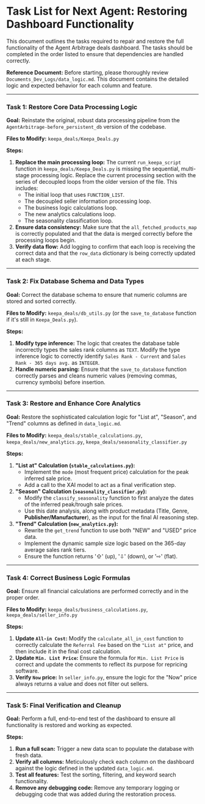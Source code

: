 # Task List for Next Agent: Restoring Dashboard Functionality

This document outlines the tasks required to repair and restore the full functionality of the Agent Arbitrage deals dashboard. The tasks should be completed in the order listed to ensure that dependencies are handled correctly.

**Reference Document:** Before starting, please thoroughly review `Documents_Dev_Logs/data_logic.md`. This document contains the detailed logic and expected behavior for each column and feature.

---

### **Task 1: Restore Core Data Processing Logic**

**Goal:** Reinstate the original, robust data processing pipeline from the `AgentArbitrage-before_persistent_db` version of the codebase.

**Files to Modify:** `keepa_deals/Keepa_Deals.py`

**Steps:**

1.  **Replace the main processing loop:** The current `run_keepa_script` function in `keepa_deals/Keepa_Deals.py` is missing the sequential, multi-stage processing logic. Replace the current processing section with the series of decoupled loops from the older version of the file. This includes:
    *   The initial loop that uses `FUNCTION_LIST`.
    *   The decoupled seller information processing loop.
    *   The business logic calculations loop.
    *   The new analytics calculations loop.
    *   The seasonality classification loop.
2.  **Ensure data consistency:** Make sure that the `all_fetched_products_map` is correctly populated and that the data is merged correctly before the processing loops begin.
3.  **Verify data flow:** Add logging to confirm that each loop is receiving the correct data and that the `row_data` dictionary is being correctly updated at each stage.

---

### **Task 2: Fix Database Schema and Data Types**

**Goal:** Correct the database schema to ensure that numeric columns are stored and sorted correctly.

**Files to Modify:** `keepa_deals/db_utils.py` (or the `save_to_database` function if it's still in `Keepa_Deals.py`).

**Steps:**

1.  **Modify type inference:** The logic that creates the database table incorrectly types the sales rank columns as `TEXT`. Modify the type inference logic to correctly identify `Sales Rank - Current` and `Sales Rank - 365 days avg.` as `INTEGER`.
2.  **Handle numeric parsing:** Ensure that the `save_to_database` function correctly parses and cleans numeric values (removing commas, currency symbols) before insertion.

---

### **Task 3: Restore and Enhance Core Analytics**

**Goal:** Restore the sophisticated calculation logic for "List at", "Season", and "Trend" columns as defined in `data_logic.md`.

**Files to Modify:** `keepa_deals/stable_calculations.py`, `keepa_deals/new_analytics.py`, `keepa_deals/seasonality_classifier.py`

**Steps:**

1.  **"List at" Calculation (`stable_calculations.py`):**
    *   Implement the `mode` (most frequent price) calculation for the peak inferred sale price.
    *   Add a call to the XAI model to act as a final verification step.
2.  **"Season" Calculation (`seasonality_classifier.py`):**
    *   Modify the `classify_seasonality` function to first analyze the dates of the inferred peak/trough sale prices.
    *   Use this date analysis, along with product metadata (Title, Genre, **Publisher/Manufacturer**), as the input for the final AI reasoning step.
3.  **"Trend" Calculation (`new_analytics.py`):**
    *   Rewrite the `get_trend` function to use both "NEW" and "USED" price data.
    *   Implement the dynamic sample size logic based on the 365-day average sales rank tiers.
    *   Ensure the function returns '⇧' (up), '⇩' (down), or '⇨' (flat).

---

### **Task 4: Correct Business Logic Formulas**

**Goal:** Ensure all financial calculations are performed correctly and in the proper order.

**Files to Modify:** `keepa_deals/business_calculations.py`, `keepa_deals/seller_info.py`

**Steps:**

1.  **Update `All-in Cost`:** Modify the `calculate_all_in_cost` function to correctly calculate the `Referral Fee` based on the `"List at"` price, and then include it in the final cost calculation.
2.  **Update `Min. List Price`:** Ensure the formula for `Min. List Price` is correct and update the comments to reflect its purpose for repricing software.
3.  **Verify `Now` price:** In `seller_info.py`, ensure the logic for the "Now" price always returns a value and does not filter out sellers.

---

### **Task 5: Final Verification and Cleanup**

**Goal:** Perform a full, end-to-end test of the dashboard to ensure all functionality is restored and working as expected.

**Steps:**

1.  **Run a full scan:** Trigger a new data scan to populate the database with fresh data.
2.  **Verify all columns:** Meticulously check each column on the dashboard against the logic defined in the updated `data_logic.md`.
3.  **Test all features:** Test the sorting, filtering, and keyword search functionality.
4.  **Remove any debugging code:** Remove any temporary logging or debugging code that was added during the restoration process.

